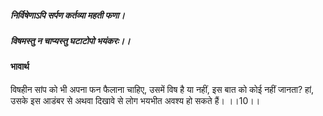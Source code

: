 ##### निर्विषेणाऽपि सर्पण कर्तव्या महती फणा।
##### विषमस्तु न चाप्यस्तु घटाटोपो भयंकरः।। 

#### भावार्थ

विषहीन सांप को भी अपना फन फैलाना चाहिए, उसमें विष है या नहीं, इस बात को कोई नहीं जानता? हां, उसके इस आडंबर से अथवा दिखावे से लोग भयभीत अवश्य हो सकते हैं। ।।10।।